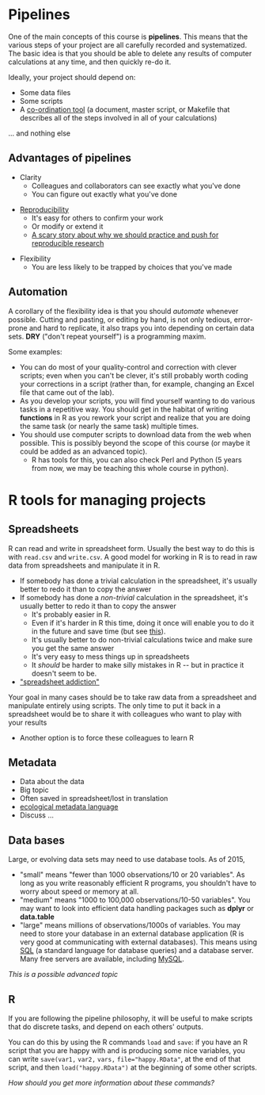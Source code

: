 Pipelines
=========

One of the main concepts of this course is **pipelines**. This means
that the various steps of your project are all carefully recorded and
systematized. The basic idea is that you should be able to delete any
results of computer calculations at any time, and then quickly re-do it.

Ideally, your project should depend on:

-   Some data files
-   Some scripts
-   A [co-ordination tool](co-ordination_tool "wikilink") (a document,
    master script, or Makefile that describes all of the steps involved
    in all of your calculations)

... and nothing else

Advantages of pipelines
-----------------------

-   Clarity
    -   Colleagues and collaborators can see exactly what you've done
    -   You can figure out exactly what you've done

<!-- -->

-   [Reproducibility](http://reproducibleresearch.net/index.php/RR_links)
    -   It's easy for others to confirm your work
    -   Or modify or extend it
    -   [A scary story about why we should practice and push for
        reproducible research](http://www.economist.com/node/21528593)

<!-- -->

-   Flexibility
    -   You are less likely to be trapped by choices that you've made

Automation
----------

A corollary of the flexibility idea is that you should *automate*
whenever possible. Cutting and pasting, or editing by hand, is not only
tedious, error-prone and hard to replicate, it also traps you into
depending on certain data sets. **DRY** ("don't repeat yourself") is a
programming maxim.

Some examples:

-   You can do most of your quality-control and correction with clever
    scripts; even when you can't be clever, it's still probably worth
    coding your corrections in a script (rather than, for example,
    changing an Excel file that came out of the lab).
-   As you develop your scripts, you will find yourself wanting to do
    various tasks in a repetitive way. You should get in the habitat of
    writing **functions** in R as you rework your script and realize
    that you are doing the same task (or nearly the same task)
    multiple times.
-   You should use computer scripts to download data from the web
    when possible. This is possibly beyond the scope of this course (or
    maybe it could be added as an advanced topic).
    -   R has tools for this, you can also check Perl and Python (5
        years from now, we may be teaching this whole course in python).

R tools for managing projects
=============================

Spreadsheets
------------

R can read and write in spreadsheet form. Usually the best way to do
this is with `read.csv` and `write.csv`. A good model for working in R
is to read in raw data from spreadsheets and manipulate it in R.

-   If somebody has done a trivial calculation in the spreadsheet, it's
    usually better to redo it than to copy the answer
-   If somebody has done a *non-trivial* calculation in the spreadsheet,
    it's usually better to redo it than to copy the answer
    -   It's probably easier in R.
    -   Even if it's harder in R this time, doing it once will enable
        you to do it in the future and save time (but see
        [this](http://xkcd.com/1319/)).
    -   It's usually better to do non-trivial calculations twice and
        make sure you get the same answer
    -   It's very easy to mess things up in spreadsheets
    -   It *should* be harder to make silly mistakes in R -- but in
        practice it doesn't seem to be.
-   ["spreadsheet
    addiction"](http://www.burns-stat.com/documents/tutorials/spreadsheet-addiction/)

Your goal in many cases should be to take raw data from a spreadsheet
and manipulate entirely using scripts. The only time to put it back in a
spreadsheet would be to share it with colleagues who want to play with
your results

-   Another option is to force these colleagues to learn R

Metadata
--------

-   Data about the data
-   Big topic
-   Often saved in spreadsheet/lost in translation
-   [ecological metadata language](https://github.com/ropensci/EML)
-   Discuss ...

Data bases
----------

Large, or evolving data sets may need to use database tools. As of 2015,

-   "small" means "fewer than 1000 observations/10 or 20 variables". As
    long as you write reasonably efficient R programs, you shouldn't
    have to worry about speed or memory at all.
-   "medium" means "1000 to 100,000 observations/10-50 variables". You
    may want to look into efficient data handling packages such as
    **dplyr** or **data.table**
-   "large" means millions of observations/1000s of variables. You may
    need to store your database in an external database application (R
    is very good at communicating with external databases). This means
    using [ SQL](Wikipedia:SQL "wikilink") (a standard language for
    database queries) and a database server. Many free servers are
    available, including [ MySQL](Wikipedia:MySQL "wikilink").

*This is a possible advanced topic*

R
-

If you are following the pipeline philosophy, it will be useful to make
scripts that do discrete tasks, and depend on each others' outputs.

You can do this by using the R commands `load` and `save`: if you have
an R script that you are happy with and is producing some nice
variables, you can write `save(var1,` `var2,` `vars,`
`file="happy.RData"`, at the end of that script, and then
`load("happy.RData")` at the beginning of some other scripts.

*How should you get more information about these commands?*
